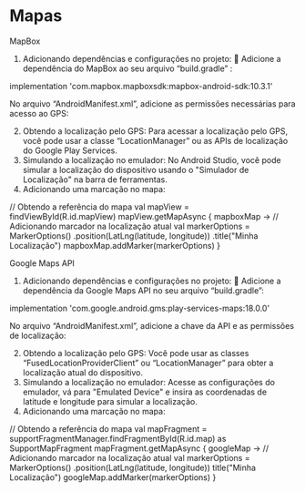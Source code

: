 # Mapas
MapBox
1. Adicionando dependências e configurações no projeto:
 Adicione a dependência do MapBox ao seu arquivo “build.gradle” :

implementation 'com.mapbox.mapboxsdk:mapbox-android-sdk:10.3.1'

No arquivo “AndroidManifest.xml”, adicione as permissões necessárias para
acesso ao GPS:

<uses-permission android:name="android.permission.ACCESS_FINE_LOCATION"/>
<uses-permission android:name="android.permission.ACCESS_COARSE_LOCATION"/>

2. Obtendo a localização pelo GPS:
Para acessar a localização pelo GPS, você pode usar a classe “LocationManager” ou as
APIs de localização do Google Play Services.
3. Simulando a localização no emulador:
No Android Studio, você pode simular a localização do dispositivo usando o &quot;Simulador
de Localização&quot; na barra de ferramentas.
4. Adicionando uma marcação no mapa:

// Obtendo a referência do mapa
val mapView = findViewById<MapView>(R.id.mapView)
mapView.getMapAsync { mapboxMap ->
    // Adicionando marcador na localização atual
    val markerOptions = MarkerOptions()
        .position(LatLng(latitude, longitude))
        .title("Minha Localização")
    mapboxMap.addMarker(markerOptions)
}





Google Maps API
1. Adicionando dependências e configurações no projeto:
 Adicione a dependência da Google Maps API no seu arquivo “build.gradle”:

implementation 'com.google.android.gms:play-services-maps:18.0.0'


No arquivo “AndroidManifest.xml”, adicione a chave da API e as permissões de
localização:

<uses-permission android:name="android.permission.ACCESS_FINE_LOCATION"/>
<uses-permission android:name="android.permission.ACCESS_COARSE_LOCATION"/>
<uses-permission android:name="android.permission.INTERNET"/>

<meta-data
android:name="com.google.android.geo.API_KEY"
android:value="SUA_CHAVE_DA_API_GOOGLE_MAPS"/>

2. Obtendo a localização pelo GPS:
Você pode usar as classes “FusedLocationProviderClient” ou “LocationManager” para
obter a localização atual do dispositivo.
3. Simulando a localização no emulador:
Acesse as configurações do emulador, vá para &quot;Emulated Device&quot; e insira as
coordenadas de latitude e longitude para simular a localização.
4. Adicionando uma marcação no mapa:

// Obtendo a referência do mapa
val mapFragment = supportFragmentManager.findFragmentById(R.id.map) as SupportMapFragment
mapFragment.getMapAsync { googleMap ->
    // Adicionando marcador na localização atual
    val markerOptions = MarkerOptions()
        .position(LatLng(latitude, longitude))
        title("Minha Localização")
    googleMap.addMarker(markerOptions)
}




